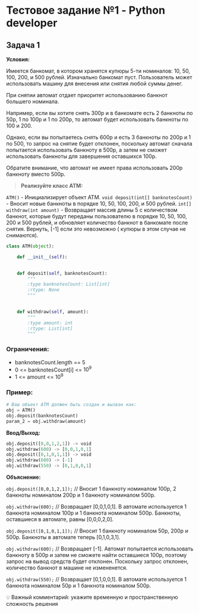 # Тестовое задание №1 - Python developer

## Задача 1

**Условия:**

Имеется банкомат, в котором хранятся купюры 5-ти номиналов: 10, 50, 100, 200, и 500 рублей. Изначально банкомат пуст. Пользователь может использовать машину для внесения или снятия любой суммы денег.

При снятии автомат отдает приоритет использованию банкнот большего номинала.

Например, если вы хотите снять 300р и в банкомате есть 2 банкноты по 50р, 1 по 100р и 1 по 200р, то автомат будет использовать банкноты по 100 и 200.

Однако, если вы попытаетесь снять 600р и есть 3 банкноты по 200р и 1 по 500, то запрос на снятие будет отклонен, поскольку автомат сначала попытается использовать банкноту в 500р, а затем не сможет использовать банкноты для завершения оставшихся 100р. 

Обратите внимание, что автомат не имеет права использовать 200р банкноту вместо 500р.

> **Реализуйте класс ATM:**

`ATM()` - Инициализирует объект ATM.
`void deposit(int[] banknotesCount)` - Вносит новые банкноты в порядке 10, 50, 100, 200, и 500 рублей.
`int[] withdraw(int amount)` - Возвращает массив длины 5 с количеством банкнот, которые будут переданы пользователю в порядке 10, 50, 100, 200 и 500 рублей, и обновляет количество банкнот в банкомате после снятия. Вернуть, [-1] если это невозможно ( купюры в этом случае не снимаются).
> 

```python
class ATM(object):

    def __init__(self):
        

    def deposit(self, banknotesCount):
        """
        :type banknotesCount: List[int]
        :rtype: None
        """
        

    def withdraw(self, amount):
        """
        :type amount: int
        :rtype: List[int]
        """
```

### Ограничения:

- banknotesCount.length == 5
- 0 <= banknotesCount[i] <= $10^9$
- 1 <= amount <= $10^9$

### Пример:

```python
# Ваш объект ATM должен быть создан и вызван как:
obj = ATM()
obj.deposit(banknotesCount)
param_2 = obj.withdraw(amount)
```

**Ввод/Выход:**

```python
obj.deposit([0,0,1,2,1]) -> void
obj.withdraw(600) -> [0,0,1,0,1]
obj.deposit([0,1,0,1,1]) -> void
obj.withdraw(600) -> [-1]
obj.withdraw(550) -> [0,1,0,0,1]
```

**Объяснение:**

`obj.deposit([0,0,1,2,1]);` // Вносит 1 банкноту номиналом 100р, 2 банкноты номиналом 200р и 1 банкноту номиналом 500р.

`obj.withdraw(600);` // Возвращает [0,0,1,0,1]. В автомате используется 1 банкнота номиналом 100р и 1 банкнота номиналом 500р. Банкноты, оставшиеся в автомате, равны [0,0,0,2,0].

`obj.deposit([0,1,0,1,1]);` // Вносит 1 банкноту номиналом 50р, 200р и 500р. Банкноты в автомате теперь [0,1,0,3,1].

`obj.withdraw(600);` // Возвращает [-1]. Автомат попытается использовать банкноту в 500р и затем не сможете найти оставшиеся 100р, поэтому запрос на вывод средств будет отклонен. Поскольку запрос отклонен, количество банкнот в машине не измененется.

`obj.withdraw(550);` // Возвращает [0,1,0,0,1]. В автомате используется 1 банкнота номиналом 50р и 1 банкнота номиналом 500р.

💡 Важный комментарий: укажите временную и пространственную сложность решения
